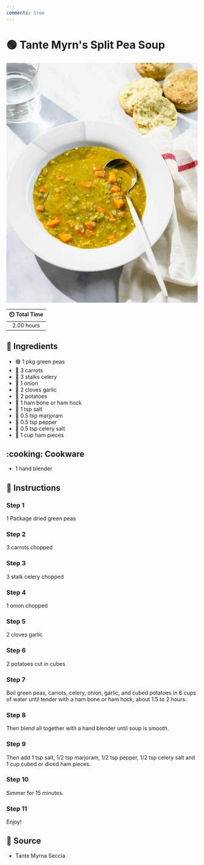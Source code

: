 ```yaml
---
comments: true
---
```

# :green_circle: Tante Myrn's Split Pea Soup

![Tante Myrn's Split Pea Soup](../assets/images/tante-myrn's-split-pea-soup.jpg)

| :timer_clock: Total Time |
|:-----------------------: |
| 2.00 hours |

## :salt: Ingredients

- :green_circle: 1 pkg green peas
- :carrot: 3 carrots
- :leafy_green: 3 stalks celery
- :onion: 1 onion
- :garlic: 2 cloves garlic
- :potato: 2 potatoes
- :meat_on_bone: 1 ham bone or ham hock
- :salt: 1 tsp salt
- :herb: 0.5 tsp marjoram
- :salt: 0.5 tsp pepper
- :leafy_green: 0.5 tsp celery salt
- :cut_of_meat: 1 cup ham pieces

## :cooking: Cookware

- 1 hand blender

## :pencil: Instructions

### Step 1

1 Package dried green peas

### Step 2

3 carrots chopped

### Step 3

3 stalk celery chopped

### Step 4

1 onion chopped

### Step 5

2 cloves garlic

### Step 6

2 potatoes cut in cubes

### Step 7

Boil green peas, carrots, celery, onion, garlic, and cubed potatoes  in 6 cups of water until tender with a ham bone or
ham hock, about 1.5 to 2 hours.

### Step 8

Then blend all together with a hand blender until soup is smooth.

### Step 9

Then add 1 tsp salt, 1/2 tsp marjoram, 1/2 tsp pepper, 1/2 tsp celery salt and 1 cup cubed or diced ham pieces.

### Step 10

Simmer for 15 minutes.

### Step 11

Enjoy!

## :link: Source

- Tante Myrna Seccia
